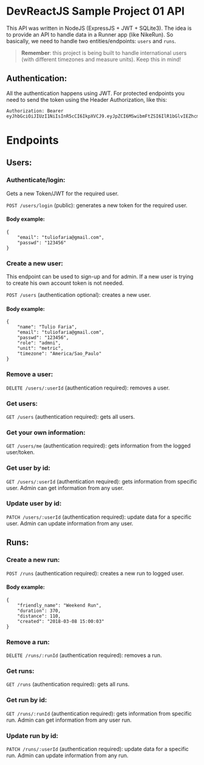 # DevReactJS Sample Project 01 API


This API was written in NodeJS (ExpressJS + JWT + SQLite3). The idea is to provide an API to handle data in a Runner app (like NikeRun). So basically, we need to handle two entities/endpoints: `users` and `runs`.

>**Remember**: this project is being built to handle international users (with different timezones and measure units). Keep this in mind!

## Authentication:

All the authentication happens using JWT. For protected endpoints you need to send the token using the Header Authorization, like this:

```
Authorization: Bearer eyJhbGciOiJIUzI1NiIsInR5cCI6IkpXVCJ9.eyJpZCI6MSwibmFtZSI6IlR1bGlvIEZhcmlhIiwiZW1haWwiOiJ0dWxpb2ZhcmlhQGRldnBsZW5vLmNvbSIsInJvbGUiOiJhZG1pbiIsInVuaXQiOiJtZXRyaWMiLCJ0aW1lem9uZSI6IkFtZXJpY2EvU2FvX1BhdWxvIiwiaWF0IjoxNTIwNDY5MzUwfQ.kr678zxP5TdRAZrww4bcuKCpE7JX0m_mObjwVXKwP8U
```

# Endpoints

## Users:

### Authenticate/login:

Gets a new Token/JWT for the required user.

`POST /users/login` (public): generates a new token for the required user.

#### Body example:

```
{
	"email": "tuliofaria@gmail.com",
	"passwd": "123456"
}
```

### Create a new user:

This endpoint can be used to sign-up and for admin. If a new user is trying to create his own account token is not needed.

`POST /users` (authentication optional): creates a new user.

#### Body example:

```
{
	"name": "Tulio Faria",
	"email": "tuliofaria@gmail.com",
	"passwd": "123456",
	"role": "admni",
	"unit": "metric",
	"timezone": "America/Sao_Paulo"
}
```

### Remove a user:

`DELETE /users/:userId` (authentication required): removes a user.


### Get users:

`GET /users` (authentication required): gets all users.

### Get your own information:

`GET /users/me` (authentication required): gets information from the logged user/token.


### Get user by id:

`GET /users/:userId` (authentication required): gets information from specific user. Admin can get information from any user.


### Update user by id:

`PATCH /users/:userId` (authentication required): update data for a specific user. Admin can update information from any user.

## Runs:

### Create a new run:

`POST /runs` (authentication required): creates a new run to logged user.

#### Body example:

```
{
	"friendly_name": "Weekend Run",
	"duration": 370,
	"distance": 110,
	"created": "2018-03-08 15:00:03"
}
```

### Remove a run:

`DELETE /runs/:runId` (authentication required): removes a run.


### Get runs:

`GET /runs` (authentication required): gets all runs.

### Get run by id:

`GET /runs/:runId` (authentication required): gets information from specific run. Admin can get information from any user run.


### Update run by id:

`PATCH /runs/:userId` (authentication required): update data for a specific run. Admin can update information from any run.

